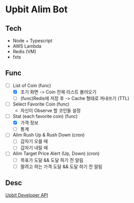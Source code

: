 # Upbit Alim Bot

## Tech

- Node + Typescript
- AWS Lambda
- Redis (VM)
- fxts

## Func

- [ ] List of Coin (func)
  - [x] 초기 화면 -> Coin 전체 리스트 불러오기
  - [ ] (func)Redis에 저장 후 -> Cache 형태로 꺼내쓰기 (TTL)
- [ ] Select Favorite Coin (func)
  - 자신이 Observe 할 코인들 설정
- [ ] Stat (each favorite coin) (func)
  - [x] 가격 정보
  - [ ] 통계
- [ ] Alim Rush Up & Rush Down (cron)
  - [ ] 갑자기 오를 때
  - [ ] 갑자기 내릴 때
- [ ] Alim Target Price Alert (Up, Down) (cron)
  - [ ] 목표가 도달 && 도달 하기 전 알림
  - [ ] 팔려고 하는 가격 도달 && 도달 하기 전 알림

## Desc

<a href="https://docs.upbit.com/reference/ticker%ED%98%84%EC%9E%AC%EA%B0%80-%EC%A0%95%EB%B3%B4"> Upbit Developer API </a>
